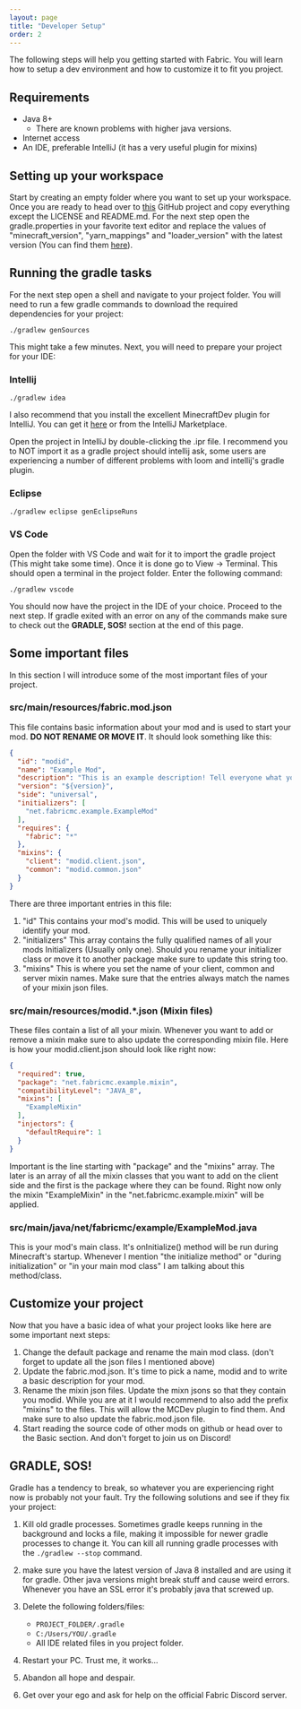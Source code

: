 ```yaml
---
layout: page
title: "Developer Setup"
order: 2
---
```

The following steps will help you getting started with Fabric. You will learn how to setup a dev environment and how to customize it to fit you project.

## Requirements
- Java 8+
    - There are known problems with higher java versions. 
- Internet access
- An IDE, preferable IntelliJ (it has a very useful plugin for mixins)

## Setting up your workspace
Start by creating an empty folder where you want to set up your workspace. Once you are ready to head over to [this](https://github.com/FabricMC/fabric-example-mod/) GitHub project and copy everything except the LICENSE and README.md. For the next step open the gradle.properties in your favorite text editor and replace the values of "minecraft_version", "yarn_mappings" and "loader_version" with the latest version (You can find them [here](https://modmuss50.me/fabric.html)).

## Running the gradle tasks
For the next step open a shell and navigate to your project folder. You will need to run a few gradle commands to download the required dependencies for your project:
```shell
./gradlew genSources
```
This might take a few minutes. Next, you will need to prepare your project for your IDE:

### Intellij
```shell
./gradlew idea
```
I also recommend that you install the excellent MinecraftDev plugin for IntelliJ. You can get it [here](https://plugins.jetbrains.com/plugin/8327-minecraft-development) or from the IntelliJ Marketplace.

Open the project in IntelliJ by double-clicking the .ipr file. I recommend you to NOT import it as a gradle project should intellij ask, some users are experiencing a number of different problems with loom and intellij's gradle plugin.

### Eclipse
```shell
./gradlew eclipse genEclipseRuns
```

### VS Code
Open the folder with VS Code and wait for it to import the gradle project (This might take some time). Once it is done go to View -> Terminal. This should open a terminal in the project folder. Enter the following command:
```shell
./gradlew vscode
```

You should now have the project in the IDE of your choice. Proceed to the next step. If gradle exited with an error on any of the commands make sure to check out the **GRADLE, SOS!** section at the end of this page.

## Some important files
In this section I will introduce some of the most important files of your project.

### src/main/resources/fabric.mod.json
This file contains basic information about your mod and is used to start your mod. **DO NOT RENAME OR MOVE IT**.
It should look something like this:
```json
{
  "id": "modid",
  "name": "Example Mod",
  "description": "This is an example description! Tell everyone what your mod is about!",
  "version": "${version}",
  "side": "universal",
  "initializers": [
    "net.fabricmc.example.ExampleMod"
  ],
  "requires": {
    "fabric": "*"
  },
  "mixins": {
    "client": "modid.client.json",
    "common": "modid.common.json"
  }
}
```
There are three important entries in this file:
1. "id" This contains your mod's modid. This will be used to uniquely identify your mod.
2. "initializers" This array contains the fully qualified names of all your mods Initializers (Usually only one). Should you rename your initializer class or move it to another package make sure to update this string too.
3. "mixins" This is where you set the name of your client, common and server mixin names. Make sure that the entries always match the names of your mixin json files.

### src/main/resources/modid.*.json (Mixin files)
These files contain a list of all your mixin. Whenever you want to add or remove a mixin make sure to also update the corresponding mixin file.
Here is how your modid.client.json should look like right now:
```json
{
  "required": true,
  "package": "net.fabricmc.example.mixin",
  "compatibilityLevel": "JAVA_8",
  "mixins": [
    "ExampleMixin"
  ],
  "injectors": {
    "defaultRequire": 1
  }
}
```
Important is the line starting with "package" and the "mixins" array. The later is an array of all the mixin classes that you want to add on the client side and the first is the package where they can be found. Right now only the mixin "ExampleMixin" in the "net.fabricmc.example.mixin" will be applied.

### src/main/java/net/fabricmc/example/ExampleMod.java
This is your mod's main class. It's onInitialize() method will be run during Minecraft's startup. Whenever I mention "the initialize method" or "during initialization" or "in your main mod class" I am talking about this method/class.

## Customize your project
Now that you have a basic idea of what your project looks like here are some important next steps:

1. Change the default package and rename the main mod class. (don't forget to update all the json files I mentioned above)
2. Update the fabric.mod.json. It's time to pick a name, modid and to write a basic description for your mod.
3. Rename the mixin json files. Update the mixn jsons so that they contain you modid. While you are at it I would recommend to also add the prefix "mixins" to the files. This will allow the MCDev plugin to find them. And make sure to also update the fabric.mod.json file.
4. Start reading the source code of other mods on github or head over to the Basic section. And don't forget to join us on Discord!

## **GRADLE, SOS!**
Gradle has a tendency to break, so whatever you are experiencing right now is probably not your fault. Try the following solutions and see if they fix your project:

1. Kill old gradle processes. Sometimes gradle keeps running in the background and locks a file, making it impossible for newer gradle processes to change it. You can kill all running gradle processes with the `./gradlew --stop` command.

2. make sure you have the latest version of Java 8 installed and are using it for gradle. Other java versions might break stuff and cause weird errors. Whenever you have an SSL error it's probably java that screwed up.

3. Delete the following folders/files:
    - `PROJECT_FOLDER/.gradle`
    - `C:/Users/YOU/.gradle`
    - All IDE related files in you project folder.

4. Restart your PC. Trust me, it works...

5. Abandon all hope and despair.

6. Get over your ego and ask for help on the official Fabric Discord server.